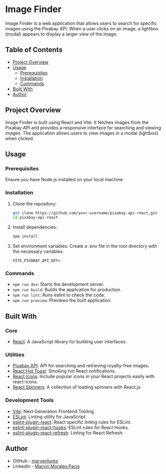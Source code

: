 # Image Finder

Image Finder is a web application that allows users to search for specific images using the Pixabay
API. When a user clicks on an image, a lightbox (modal) appears to display a larger view of the
image.

## Table of Contents

- [Project Overview](#project-overview)
- [Usage](#usage)
  - [Prerequisites](#prerequisites)
  - [Installation](#installation)
  - [Commands](#commands)
- [Built With](#built-with)
- [Author](#author)

## Project Overview

Image Finder is built using React and Vite. It fetches images from the Pixabay API and provides a
responsive interface for searching and viewing images. The application allows users to view images
in a modal (lightbox) when clicked.

## Usage

### Prerequisites

Ensure you have Node.js installed on your local machine.

### Installation

1. Clone the repository:

   ```bash
   git clone https://github.com/your-username/pixabay-api-react.git
   cd pixabay-api-react
   ```

2. Install dependencies:

   ```bash
   npm install
   ```

3. Set environment variables: Create a .env file in the root directory with the necessary variables.

   ```
   VITE_PIXABAY_API_KEY=
   ```

### Commands

- `npm run dev`: Starts the development server.
- `npm run build`: Builds the application for production.
- `npm run lint`: Runs eslint to check the code.
- `npm run preview`: Previews the built application.

## Built With

### Core

- [React](https://react.dev/): A JavaScript library for building user interfaces.

### Utilities

- [Pixabay API](https://pixabay.com/api/docs/): API for searching and retrieving royalty-free
  images.
- [React Hot Toast](https://react-hot-toast.com/): Smoking hot React notifications.
- [React Icons](https://react-icons.github.io/react-icons/): Include popular icons in your React
  projects easily with react-icons.
- [React Spinners](https://www.davidhu.io/react-spinners/): A collection of loading spinners with
  React.js.

### Development Tools

- [Vite](https://vitejs.dev/): Next Generation Frontend Tooling.
- [ESLint](https://eslint.org/): Linting utility for JavaScript.
- [eslint-plugin-react](https://www.npmjs.com/package/eslint-plugin-react): React specific linting
  rules for ESLint.
- [eslint-plugin-react-hooks](https://www.npmjs.com/package/eslint-plugin-react-hooks): ESLint rules
  for React Hooks.
- [eslint-plugin-react-refresh](https://www.npmjs.com/package/eslint-plugin-react-refresh): Linting
  for React Refresh.

## Author

- GitHub - [marventures](https://github.com/marventures)
- LinkedIn - [Marvin Morales Pacis](https://www.linkedin.com/in/marventures/)
